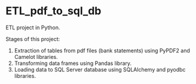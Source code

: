 # ETL_pdf_to_sql_db
ETL project in Python.

Stages of this project:

1. Extraction of tables from pdf files (bank statements) using PyPDF2 and Camelot libraries.
2. Transforming data frames using Pandas library.
3. Loading data to SQL Server database using SQLAlchemy and pyodbc libraries.
